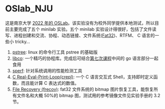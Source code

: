 # OSlab_NJU

这是南京大学 <a href="https://jyywiki.cn/OS/2022">2022 年的 OSLab</a>。该实验没有为校外同学提供本地测试，所以目前主要完成了五个 minilab 实验。五个 minilab 实验设计得很好，包括了文件读写、进程创建和交流、协程、动态链接、文件系统(<a href="https://jyywiki.cn/pages/OS/manuals/MSFAT-spec.pdf">Fat32</a>)、RTFM、 C 语言的一些小 tricky…

1. <a href="https://jyywiki.cn/OS/2022/labs/M1">pstree</a>: linux 的命令行工具 pstree 的基础版
2. <a href="https://jyywiki.cn/OS/2022/labs/M2">libco</a>: 一个精巧的协程库。完成后可结合<a href="https://www.bilibili.com/video/BV1cS4y1r7gw/?spm_id_from=333.788&vd_source=1a02f96a02d1fcf42776d7bde7447dd4">第七次课程</a>中间的 go 语言部分一起食用
3. <a href="https://jyywiki.cn/OS/2022/labs/M3">sperf</a>: 针对系统调用的性能检测工具
4. <a href="https://jyywiki.cn/OS/2022/labs/M4">C Real-Eval-Print-Loop(crepl)</a>: 一个 C 语言交互式 Shell，支持即时定义函数，而且能计算 C 表达式的数值。
5. <a href="https://jyywiki.cn/OS/2022/labs/M5">File Recovery (frecov)</a>: fat32 文件系统的 bitmap 图片恢复工具，能恢复所有文件名和大概 50%的 bitmap 图，测试用的参考镜像文件见实验手册的 3.2 节。
